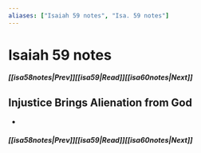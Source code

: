 ```yaml
---
aliases: ["Isaiah 59 notes", "Isa. 59 notes"]
---
```

# Isaiah 59 notes
##### <span class=arrow-left></span>[[isa58notes|Prev]]<span class=navigation-separator></span>[[isa59|Read]]<span class=navigation-separator></span>[[isa60notes|Next]]<span class=arrow-right></span>
## Injustice Brings Alienation from God
- 
##### <span class=arrow-left></span>[[isa58notes|Prev]]<span class=navigation-separator></span>[[isa59|Read]]<span class=navigation-separator></span>[[isa60notes|Next]]<span class=arrow-right></span>